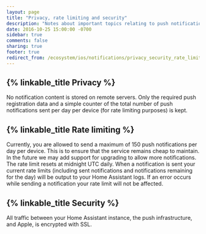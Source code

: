 ```yaml
---
layout: page
title: "Privacy, rate limiting and security"
description: "Notes about important topics relating to push notifications"
date: 2016-10-25 15:00:00 -0700
sidebar: true
comments: false
sharing: true
footer: true
redirect_from: /ecosystem/ios/notifications/privacy_security_rate_limits/
---
```


## {% linkable_title Privacy %}

No notification content is stored on remote servers. Only the required push registration data and a simple counter of the total number of push notifications sent per day per device (for rate limiting purposes) is kept.

## {% linkable_title Rate limiting %}

Currently, you are allowed to send a maximum of 150 push notifications per day per device. This is to ensure that the service remains cheap to maintain. In the future we may add support for upgrading to allow more notifications. The rate limit resets at midnight UTC daily. When a notification is sent your current rate limits (including sent notifications and notifications remaining for the day) will be output to your Home Assistant logs. If an error occurs while sending a notification your rate limit will not be affected.

## {% linkable_title Security %}

All traffic between your Home Assistant instance, the push infrastructure, and Apple, is encrypted with SSL.
